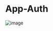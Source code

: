 # App-Auth

![image](https://github.com/DaviRicard0/App-Auth/assets/108695671/5c58a157-bdca-44e6-ba0f-649cd42ded97)
